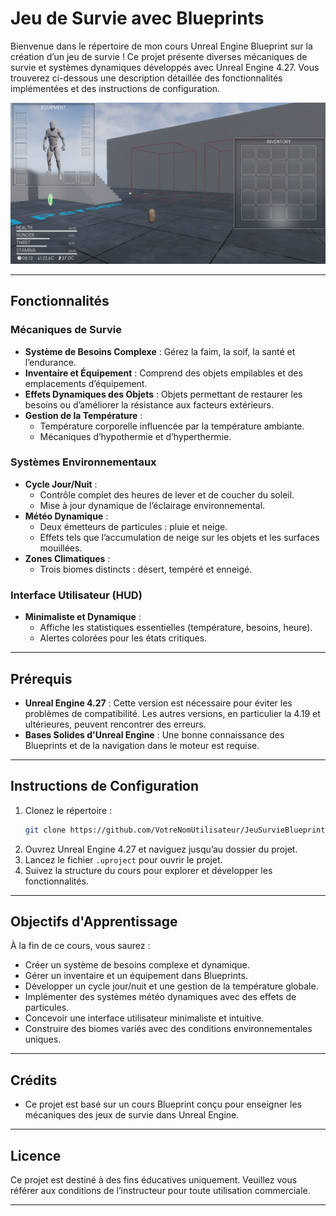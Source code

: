 
# Jeu de Survie avec Blueprints

Bienvenue dans le répertoire de mon cours Unreal Engine Blueprint sur la création d’un jeu de survie ! Ce projet présente diverses mécaniques de survie et systèmes dynamiques développés avec Unreal Engine 4.27. Vous trouverez ci-dessous une description détaillée des fonctionnalités implémentées et des instructions de configuration.

<img src="unreal.png"/>

---

## Fonctionnalités

### Mécaniques de Survie
- **Système de Besoins Complexe** : Gérez la faim, la soif, la santé et l’endurance.
- **Inventaire et Équipement** : Comprend des objets empilables et des emplacements d’équipement.
- **Effets Dynamiques des Objets** : Objets permettant de restaurer les besoins ou d’améliorer la résistance aux facteurs extérieurs.
- **Gestion de la Température** :
  - Température corporelle influencée par la température ambiante.
  - Mécaniques d’hypothermie et d’hyperthermie.

### Systèmes Environnementaux
- **Cycle Jour/Nuit** :
  - Contrôle complet des heures de lever et de coucher du soleil.
  - Mise à jour dynamique de l’éclairage environnemental.
- **Météo Dynamique** :
  - Deux émetteurs de particules : pluie et neige.
  - Effets tels que l’accumulation de neige sur les objets et les surfaces mouillées.
- **Zones Climatiques** :
  - Trois biomes distincts : désert, tempéré et enneigé.

### Interface Utilisateur (HUD)
- **Minimaliste et Dynamique** :
  - Affiche les statistiques essentielles (température, besoins, heure).
  - Alertes colorées pour les états critiques.

---

## Prérequis
- **Unreal Engine 4.27** : Cette version est nécessaire pour éviter les problèmes de compatibilité. Les autres versions, en particulier la 4.19 et ultérieures, peuvent rencontrer des erreurs.
- **Bases Solides d'Unreal Engine** : Une bonne connaissance des Blueprints et de la navigation dans le moteur est requise.

---

## Instructions de Configuration
1. Clonez le répertoire :
   ```bash
   git clone https://github.com/VotreNomUtilisateur/JeuSurvieBlueprint.git
   ```
2. Ouvrez Unreal Engine 4.27 et naviguez jusqu’au dossier du projet.
3. Lancez le fichier `.uproject` pour ouvrir le projet.
4. Suivez la structure du cours pour explorer et développer les fonctionnalités.

---

## Objectifs d'Apprentissage
À la fin de ce cours, vous saurez :
- Créer un système de besoins complexe et dynamique.
- Gérer un inventaire et un équipement dans Blueprints.
- Développer un cycle jour/nuit et une gestion de la température globale.
- Implémenter des systèmes météo dynamiques avec des effets de particules.
- Concevoir une interface utilisateur minimaliste et intuitive.
- Construire des biomes variés avec des conditions environnementales uniques.

---

## Crédits
- Ce projet est basé sur un cours Blueprint conçu pour enseigner les mécaniques des jeux de survie dans Unreal Engine.

---

## Licence
Ce projet est destiné à des fins éducatives uniquement. Veuillez vous référer aux conditions de l’instructeur pour toute utilisation commerciale.

---

